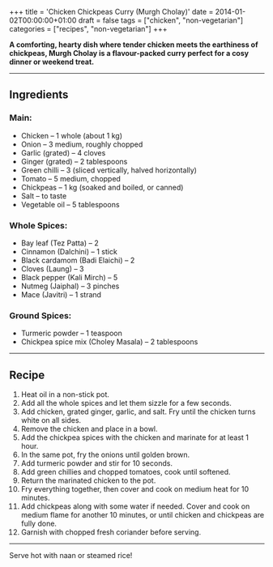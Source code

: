 +++
title = 'Chicken Chickpeas Curry (Murgh Cholay)'
date = 2014-01-02T00:00:00+01:00
draft = false
tags = ["chicken", "non-vegetarian"]
categories = ["recipes", "non-vegetarian"]
+++

**A comforting, hearty dish where tender chicken meets the earthiness of chickpeas, Murgh Cholay is a flavour-packed curry perfect for a cosy dinner or weekend treat.**

---

## Ingredients

### Main:
- Chicken – 1 whole (about 1 kg)  
- Onion – 3 medium, roughly chopped  
- Garlic (grated) – 4 cloves  
- Ginger (grated) – 2 tablespoons  
- Green chilli – 3 (sliced vertically, halved horizontally)  
- Tomato – 5 medium, chopped  
- Chickpeas – 1 kg (soaked and boiled, or canned)  
- Salt – to taste  
- Vegetable oil – 5 tablespoons  

### Whole Spices:
- Bay leaf (Tez Patta) – 2  
- Cinnamon (Dalchini) – 1 stick  
- Black cardamom (Badi Elaichi) – 2  
- Cloves (Laung) – 3  
- Black pepper (Kali Mirch) – 5  
- Nutmeg (Jaiphal) – 3 pinches  
- Mace (Javitri) – 1 strand  

### Ground Spices:
- Turmeric powder – 1 teaspoon  
- Chickpea spice mix (Choley Masala) – 2 tablespoons  

---

## Recipe

1. Heat oil in a non-stick pot.  
2. Add all the whole spices and let them sizzle for a few seconds.  
3. Add chicken, grated ginger, garlic, and salt. Fry until the chicken turns white on all sides.  
4. Remove the chicken and place in a bowl.  
5. Add the chickpea spices with the chicken and marinate for at least 1 hour.  
6. In the same pot, fry the onions until golden brown.  
7. Add turmeric powder and stir for 10 seconds.  
8. Add green chillies and chopped tomatoes, cook until softened.  
9. Return the marinated chicken to the pot.  
10. Fry everything together, then cover and cook on medium heat for 10 minutes.  
11. Add chickpeas along with some water if needed. Cover and cook on medium flame for another 10 minutes, or until chicken and chickpeas are fully done.  
12. Garnish with chopped fresh coriander before serving.

---

Serve hot with naan or steamed rice!
